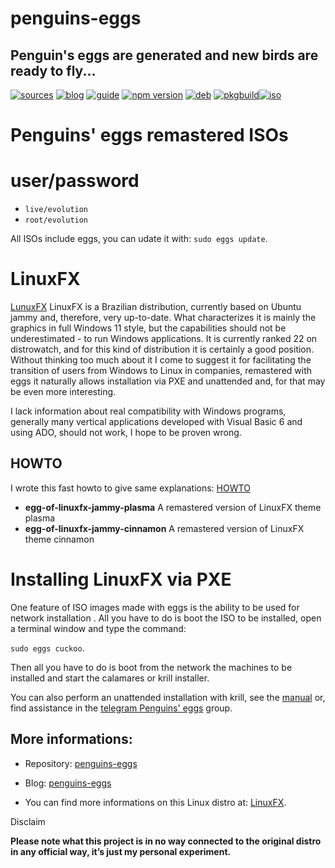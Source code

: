 penguins-eggs
=============

## Penguin&#39;s eggs are generated and new birds are ready to fly...
[![sources](https://img.shields.io/badge/github-sources-cyan)](https://github.com/pieroproietti/penguins-eggs)
[![blog](https://img.shields.io/badge/blog-penguin's%20eggs-cyan)](https://penguins-eggs.net)
[![guide](https://img.shields.io/badge/guide-penguin's%20eggs-cyan)](https://penguins-eggs.net/docs/Tutorial/eggs-users-guide)
[![npm version](https://img.shields.io/npm/v/penguins-eggs.svg)](https://npmjs.org/package/penguins-eggs)
[![deb](https://img.shields.io/badge/deb-packages-blue)](https://sourceforge.net/projects/penguins-eggs/files/DEBS)
[![pkgbuild](https://img.shields.io/badge/pkgbuild-packages-blue)](https://sourceforge.net/projects/penguins-eggs/files/PKGBUILD)[![iso](https://img.shields.io/badge/iso-images-cyan)](https://sourceforge.net/projects/penguins-eggs/files/ISOS)

# Penguins' eggs remastered ISOs

# user/password
* ```live/evolution```
* ```root/evolution```

All ISOs include eggs, you can udate it with: ```sudo eggs update```.

# LinuxFX

[LunuxFX](https://www.windowsfx.org/) LinuxFX is a Brazilian distribution, currently based on Ubuntu jammy and, therefore, very up-to-date. What characterizes it is mainly the graphics in full Windows 11 style, but the capabilities should not be underestimated - to run Windows applications. It is currently ranked 22 on distrowatch, and for this kind of distribution it is certainly a good position. Without thinking too much about it I come to suggest it for facilitating the transition of users from Windows to Linux in companies, remastered with eggs it naturally allows installation via PXE and unattended and, for that may be even more interesting.

I lack information about real compatibility with Windows programs, generally many vertical applications developed with Visual Basic 6 and using ADO, should not work, I hope to be proven wrong.

## HOWTO
I wrote this fast howto to give same explanations: [HOWTO](https://github.com/pieroproietti/penguins-eggs/tree/master/sourceforge/files/ISOS/linuxfx/HOWTO.md)

* **egg-of-linuxfx-jammy-plasma** A remastered version of LinuxFX theme plasma
* **egg-of-linuxfx-jammy-cinnamon** A remastered version of LinuxFX theme cinnamon

# Installing LinuxFX via PXE

One feature of ISO images made with eggs is the ability to be used for network installation . All you have to do is boot the ISO to be installed, open a terminal window and type the command: 

```sudo eggs cuckoo```.

Then all you have to do is boot from the network the machines to be installed and start the calamares or krill installer.

You can also perform an unattended installation with krill, see the [manual](https://penguins-eggs.net/docs/Tutorial/english) or, find assistance in the [telegram Penguins' eggs](https://t.me/penguins_eggs) group.


## More informations:

* Repository: [penguins-eggs](https://github.com/pieroproietti/penguins-eggs)
* Blog: [penguins-eggs](https://penguins-eggs.net)

* You can find more informations on this Linux distro at: [LinuxFX](https://www.linuxfx.org/).


Disclaim

__Please note what this project is in no way connected to the original distro in any official way, it’s just my personal experiment.__

